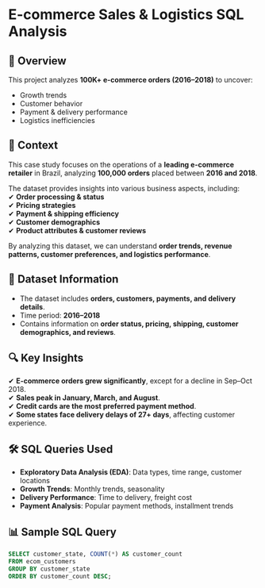 # E-commerce Sales & Logistics SQL Analysis  

## 📌 Overview  
This project analyzes **100K+ e-commerce orders (2016–2018)** to uncover:  
- Growth trends  
- Customer behavior  
- Payment & delivery performance  
- Logistics inefficiencies  

## 📌 Context  
This case study focuses on the operations of a **leading e-commerce retailer** in Brazil, analyzing **100,000 orders** placed between **2016 and 2018**.  

The dataset provides insights into various business aspects, including:  
✔ **Order processing & status**  
✔ **Pricing strategies**  
✔ **Payment & shipping efficiency**  
✔ **Customer demographics**  
✔ **Product attributes & customer reviews**  

By analyzing this dataset, we can understand **order trends, revenue patterns, customer preferences, and logistics performance**.  

## 📂 Dataset Information  
- The dataset includes **orders, customers, payments, and delivery details**.  
- Time period: **2016–2018**  
- Contains information on **order status, pricing, shipping, customer demographics, and reviews**.  

## 🔍 Key Insights  
✔ **E-commerce orders grew significantly**, except for a decline in Sep–Oct 2018.  
✔ **Sales peak in January, March, and August**.  
✔ **Credit cards are the most preferred payment method**.  
✔ **Some states face delivery delays of 27+ days**, affecting customer experience.  

## 🛠 SQL Queries Used  
- **Exploratory Data Analysis (EDA)**: Data types, time range, customer locations  
- **Growth Trends**: Monthly trends, seasonality  
- **Delivery Performance**: Time to delivery, freight cost  
- **Payment Analysis**: Popular payment methods, installment trends  

## 📊 Sample SQL Query  
```sql
SELECT customer_state, COUNT(*) AS customer_count
FROM ecom_customers
GROUP BY customer_state
ORDER BY customer_count DESC;
